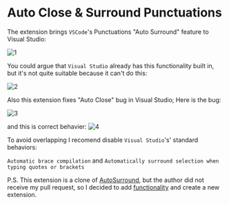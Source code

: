 # Auto Close & Surround Punctuations

The extension brings `VSCode`'s Punctuations "Auto Surround" feature to Visual Studio:

![1](https://github.com/BachiMjavanadze/AutoCloseAndSurroundPunctuations/assets/38082501/1fb7746d-38db-40dd-8c24-a75e63ae1596)

You could argue that `Visual Studio` already has this functionality built in, but it's not quite suitable because it can't do this:

![2](https://github.com/BachiMjavanadze/AutoCloseAndSurroundPunctuations/assets/38082501/395c8103-9e90-4dc4-8c4a-f0bb83502e8a)

Also this extension fixes "Auto Close" bug in Visual Studio; Here is the bug:

![3](https://github.com/BachiMjavanadze/AutoCloseAndSurroundPunctuations/assets/38082501/c23ecbee-2d57-4942-b062-6ac5343db0e9)

and this is correct behavier:
![4](https://github.com/BachiMjavanadze/AutoCloseAndSurroundPunctuations/assets/38082501/c120f1e9-d993-4989-8555-521ee0e820e4)

To avoid overlapping I recomend disable `Visual Studio`'s' standard behaviors:

`Automatic brace compilation`
and
`Automatically surround selection when typing quotes or brackets`

P.S. This extension is a clone of [AutoSurround](https://marketplace.visualstudio.com/items?itemName=reduckted.AutoSurround), but the author did not receive my pull request, so I decided to add [functionality](https://github.com/reduckted/AutoSurround/issues/2) and create a new extension.
